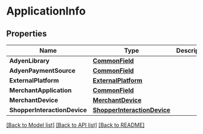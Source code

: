 # ApplicationInfo

## Properties

Name | Type | Description | Notes
------------ | ------------- | ------------- | -------------
**AdyenLibrary** | [**CommonField**](CommonField.md) |  | [optional] 
**AdyenPaymentSource** | [**CommonField**](CommonField.md) |  | [optional] 
**ExternalPlatform** | [**ExternalPlatform**](ExternalPlatform.md) |  | [optional] 
**MerchantApplication** | [**CommonField**](CommonField.md) |  | [optional] 
**MerchantDevice** | [**MerchantDevice**](MerchantDevice.md) |  | [optional] 
**ShopperInteractionDevice** | [**ShopperInteractionDevice**](ShopperInteractionDevice.md) |  | [optional] 

[[Back to Model list]](../README.md#documentation-for-models) [[Back to API list]](../README.md#documentation-for-api-endpoints) [[Back to README]](../README.md)


